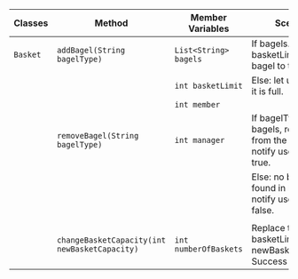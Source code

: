 

| Classes  | Method                                         | Member Variables     | Scenario                                                                     | Output     |
|----------|------------------------------------------------|----------------------|------------------------------------------------------------------------------|------------|
| `Basket` | `addBagel(String bagelType)`                   | `List<String> bagels` | If bagels.length; < basketLimit, add the bagel to the list.                  | true       |
|          |                                                | `int basketLimit`    | Else: let user know it is full.                                              | false      |
|          |                                                | `int member`         |                                                                              |            |
|          | `removeBagel(String bagelType)`                | `int manager`        | If bagelType in bagels, remove it from the basket and notify user with true. | true       |
|          |                                                |                      | Else: no bagelType found in bagel, notify user with false.                   | false      |
|          |                                                |                      |                                                                              |            |
|          | `changeBasketCapacity(int newBasketCapacity)`  | `int numberOfBaskets` | Replace the basketLimit with newBasketCapacity. Success equals true          | true/false |






